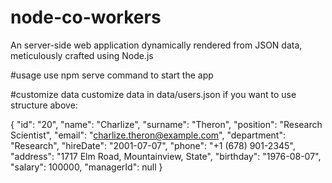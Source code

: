 # node-co-workers
An server-side web application dynamically rendered from JSON data, meticulously crafted using Node.js

#usage
use npm serve command to start the app

#customize data
customize data in data/users.json if you want to use structure above:

 {
    "id": "20",
    "name": "Charlize",
    "surname": "Theron",
    "position": "Research Scientist",
    "email": "charlize.theron@example.com",
    "department": "Research",
    "hireDate": "2001-07-07",
    "phone": "+1 (678) 901-2345",
    "address": "1717 Elm Road, Mountainview, State",
    "birthday": "1976-08-07",
    "salary": 100000,
    "managerId": null
  }
